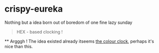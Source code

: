# crispy-eureka

Nothing but a idea born out of boredom of one fine lazy sunday

> HEX - based clocking !


** Argggh ! The idea existed already itseems [the colour clock](http://thecolourclock.co.uk/), perhaps it's nice than this. 
